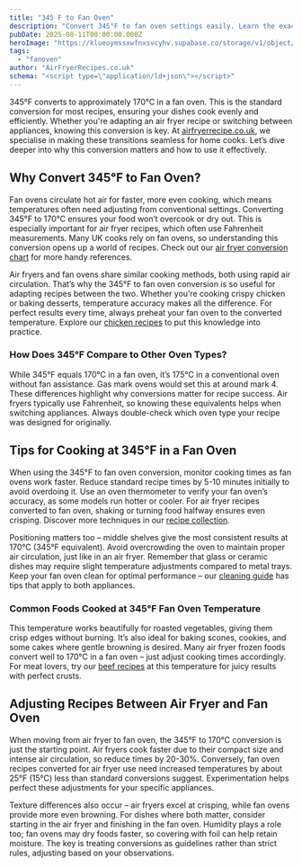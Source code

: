 ```yaml
---
title: "345 F to Fan Oven"
description: "Convert 345°F to fan oven settings easily. Learn the exact temperature and best practices for air fryer and fan oven cooking in the UK."
pubDate: 2025-08-11T00:00:00.000Z
heroImage: "https://klueoymssxwfnxsvcyhv.supabase.co/storage/v1/object/public/md/345-f-to-fan-oven-e80afc19.png"
tags:
  - "fanoven"
author: "AirFryerRecipes.co.uk"
schema: "<script type=\"application/ld+json\"></script>"
---
```


<p>345°F converts to approximately 170°C in a fan oven. This is the standard conversion for most recipes, ensuring your dishes cook evenly and efficiently. Whether you're adapting an air fryer recipe or switching between appliances, knowing this conversion is key. At <a href=https://www.airfryerrecipe.co.uk>airfryerrecipe.co.uk</a>, we specialise in making these transitions seamless for home cooks. Let’s dive deeper into why this conversion matters and how to use it effectively.</p>

<h2>Why Convert 345°F to Fan Oven?</h2>
<p>Fan ovens circulate hot air for faster, more even cooking, which means temperatures often need adjusting from conventional settings. Converting 345°F to 170°C ensures your food won’t overcook or dry out. This is especially important for air fryer recipes, which often use Fahrenheit measurements. Many UK cooks rely on fan ovens, so understanding this conversion opens up a world of recipes. Check out our <a href=https://www.airfryerrecipe.co.uk/air-fryer-conversion-chart>air fryer conversion chart</a> for more handy references.</p>

<p>Air fryers and fan ovens share similar cooking methods, both using rapid air circulation. That’s why the 345°F to fan oven conversion is so useful for adapting recipes between the two. Whether you’re cooking crispy chicken or baking desserts, temperature accuracy makes all the difference. For perfect results every time, always preheat your fan oven to the converted temperature. Explore our <a href=https://www.airfryerrecipe.co.uk/recipe-category/chicken>chicken recipes</a> to put this knowledge into practice.</p>

<h3>How Does 345°F Compare to Other Oven Types?</h3>
<p>While 345°F equals 170°C in a fan oven, it’s 175°C in a conventional oven without fan assistance. Gas mark ovens would set this at around mark 4. These differences highlight why conversions matter for recipe success. Air fryers typically use Fahrenheit, so knowing these equivalents helps when switching appliances. Always double-check which oven type your recipe was designed for originally.</p>

<h2>Tips for Cooking at 345°F in a Fan Oven</h2>
<p>When using the 345°F to fan oven conversion, monitor cooking times as fan ovens work faster. Reduce standard recipe times by 5-10 minutes initially to avoid overdoing it. Use an oven thermometer to verify your fan oven’s accuracy, as some models run hotter or cooler. For air fryer recipes converted to fan oven, shaking or turning food halfway ensures even crisping. Discover more techniques in our <a href=https://www.airfryerrecipe.co.uk/recipes>recipe collection</a>.</p>

<p>Positioning matters too – middle shelves give the most consistent results at 170°C (345°F equivalent). Avoid overcrowding the oven to maintain proper air circulation, just like in an air fryer. Remember that glass or ceramic dishes may require slight temperature adjustments compared to metal trays. Keep your fan oven clean for optimal performance – our <a href=https://www.airfryerrecipe.co.uk/air-fryer-cleaner>cleaning guide</a> has tips that apply to both appliances.</p>

<h3>Common Foods Cooked at 345°F Fan Oven Temperature</h3>
<p>This temperature works beautifully for roasted vegetables, giving them crisp edges without burning. It’s also ideal for baking scones, cookies, and some cakes where gentle browning is desired. Many air fryer frozen foods convert well to 170°C in a fan oven – just adjust cooking times accordingly. For meat lovers, try our <a href=https://www.airfryerrecipe.co.uk/recipe-category/beef>beef recipes</a> at this temperature for juicy results with perfect crusts.</p>

<h2>Adjusting Recipes Between Air Fryer and Fan Oven</h2>
<p>When moving from air fryer to fan oven, the 345°F to 170°C conversion is just the starting point. Air fryers cook faster due to their compact size and intense air circulation, so reduce times by 20-30%. Conversely, fan oven recipes converted for air fryer use need increased temperatures by about 25°F (15°C) less than standard conversions suggest. Experimentation helps perfect these adjustments for your specific appliances.</p>

<p>Texture differences also occur – air fryers excel at crisping, while fan ovens provide more even browning. For dishes where both matter, consider starting in the air fryer and finishing in the fan oven. Humidity plays a role too; fan ovens may dry foods faster, so covering with foil can help retain moisture. The key is treating conversions as guidelines rather than strict rules, adjusting based on your observations.</p>